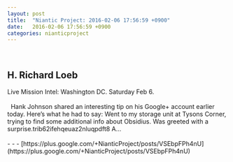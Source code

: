 ```yaml
---
layout: post
title:  "Niantic Project: 2016-02-06 17:56:59 +0900"
date:   2016-02-06 17:56:59 +0900
categories: nianticproject
---
```

<div class="shared"><br /><h2>H. Richard Loeb</h2>Live Mission Intel: Washington DC. Saturday Feb 6.<br /><br />  Hank Johnson shared an interesting tip on his Google+ account earlier today. Here’s what he had to say: Went to my storage unit at Tysons Corner, trying to find some additional info about Obsidius. Was greeted with a surprise.trib62ifehqeuaz2nluqpdft8 A…<br /><br /></div>
- - -
[https://plus.google.com/+NianticProject/posts/VSEbpFPh4nU](https://plus.google.com/+NianticProject/posts/VSEbpFPh4nU)
